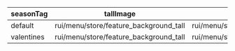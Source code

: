 | seasonTag  | tallImage                              | squareImage                              | tallFrameOverlay                        | squareFrameOverlay | topImage                      |
|------------|----------------------------------------|------------------------------------------|-----------------------------------------|--------------------|-------------------------------|
| default    | rui/menu/store/feature_background_tall | rui/menu/store/feature_background_square |                                         |                    | rui/menu/store/feature_header |
| valentines | rui/menu/store/feature_background_tall | rui/menu/store/feature_background_square | rui/menu/store/promo_holiday_valentines |                    | rui/menu/store/feature_header |
